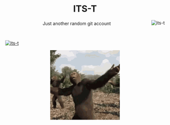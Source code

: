 <h1 align="center">ITS-T</h1>
<p align="center">
  <span style="vertical-align: middle;">Just another random git account</span>
  <img src="https://komarev.com/ghpvc/?username=its-t&label=Profile%20views&color=0e75b6&style=flat" alt="its-t" align="right" style="vertical-align: middle; margin-left: 10px;" />
</p>

</br>
<p align="left"> <a href="https://github.com/ryo-ma/github-profile-trophy"><img src="https://github-profile-trophy.vercel.app/?username=its-t&theme=kimbie_dark" alt="its-t" /></a> </p>

<p align="center">
<img src="media/monkey-dance.gif">  
</p>

